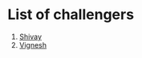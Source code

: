 # List of challengers
1. [Shivay](https://github.com/shivaylamba)
2. [Vignesh](https://github.com/Vignesh1495)